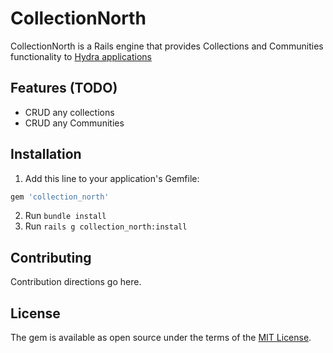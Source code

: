 # CollectionNorth
CollectionNorth is a Rails engine that provides Collections and Communities functionality to [Hydra applications](http://projecthydra.org/)

## Features (TODO)
* CRUD any collections
* CRUD any Communities

## Installation
1. Add this line to your application's Gemfile:

```ruby
gem 'collection_north'
```
2. Run `bundle install`
3. Run `rails g collection_north:install`

## Contributing
Contribution directions go here.

## License
The gem is available as open source under the terms of the [MIT License](http://opensource.org/licenses/MIT).
